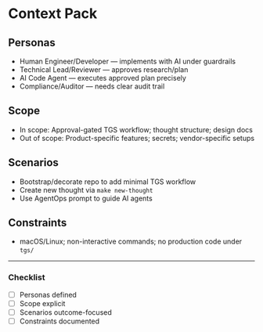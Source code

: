 # Context Pack

## Personas
- Human Engineer/Developer — implements with AI under guardrails
- Technical Lead/Reviewer — approves research/plan
- AI Code Agent — executes approved plan precisely
- Compliance/Auditor — needs clear audit trail

## Scope
- In scope: Approval-gated TGS workflow; thought structure; design docs
- Out of scope: Product-specific features; secrets; vendor-specific setups

## Scenarios
- Bootstrap/decorate repo to add minimal TGS workflow
- Create new thought via `make new-thought`
- Use AgentOps prompt to guide AI agents

## Constraints
- macOS/Linux; non-interactive commands; no production code under `tgs/`

---

### Checklist
- [ ] Personas defined
- [ ] Scope explicit
- [ ] Scenarios outcome-focused
- [ ] Constraints documented
